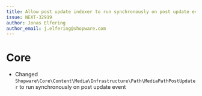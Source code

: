 ```yaml
---
title: Allow post update indexer to run synchronously on post update event
issue: NEXT-32919
author: Jonas Elfering
author_email: j.elfering@shopware.com
---
```

# Core
* Changed `Shopware\Core\Content\Media\Infrastructure\Path\MediaPathPostUpdater` to run synchronously on post update event
